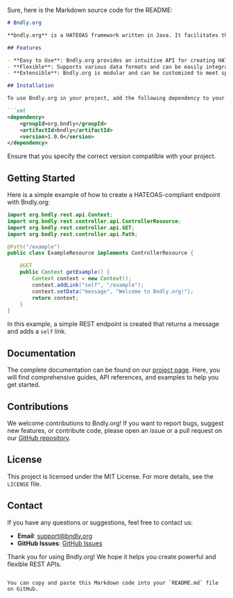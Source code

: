 Sure, here is the Markdown source code for the README:

```markdown
# Bndly.org

**bndly.org** is a HATEOAS framework written in Java. It facilitates the implementation of hypermedia-driven REST APIs that adhere to HATEOAS principles. HATEOAS (Hypermedia as the Engine of Application State) is a key aspect of the REST architectural style, allowing clients to navigate and control the application dynamically without prior explicit knowledge of available interactions.

## Features

- **Easy to Use**: Bndly.org provides an intuitive API for creating HATEOAS-compliant REST services.
- **Flexible**: Supports various data formats and can be easily integrated into existing applications.
- **Extensible**: Bndly.org is modular and can be customized to meet specific needs through plugins and extensions.

## Installation

To use Bndly.org in your project, add the following dependency to your `pom.xml`:

```xml
<dependency>
    <groupId>org.bndly</groupId>
    <artifactId>bndly</artifactId>
    <version>1.0.0</version>
</dependency>
```

Ensure that you specify the correct version compatible with your project.

## Getting Started

Here is a simple example of how to create a HATEOAS-compliant endpoint with Bndly.org:

```java
import org.bndly.rest.api.Context;
import org.bndly.rest.controller.api.ControllerResource;
import org.bndly.rest.controller.api.GET;
import org.bndly.rest.controller.api.Path;

@Path("/example")
public class ExampleResource implements ControllerResource {

    @GET
    public Context getExample() {
        Context context = new Context();
        context.addLink("self", "/example");
        context.setData("message", "Welcome to Bndly.org!");
        return context;
    }
}
```

In this example, a simple REST endpoint is created that returns a message and adds a `self` link.

## Documentation

The complete documentation can be found on our [project page](https://github.com/bndly/bndly.org). Here, you will find comprehensive guides, API references, and examples to help you get started.

## Contributions

We welcome contributions to Bndly.org! If you want to report bugs, suggest new features, or contribute code, please open an issue or a pull request on our [GitHub repository](https://github.com/bndly/bndly.org).

## License

This project is licensed under the MIT License. For more details, see the `LICENSE` file.

## Contact

If you have any questions or suggestions, feel free to contact us:
- **Email**: support@bndly.org
- **GitHub Issues**: [GitHub Issues](https://github.com/bndly/bndly.org/issues)

Thank you for using Bndly.org! We hope it helps you create powerful and flexible REST APIs.
```

You can copy and paste this Markdown code into your `README.md` file on GitHub.
